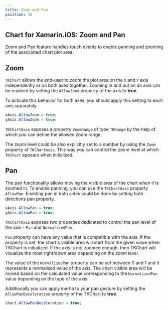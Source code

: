 ```yaml
---
title: Zoom and Pan
position: 16
---
```


## Chart for Xamarin.iOS: Zoom and Pan

Zoom and Pan feature handles touch events to enable panning and zooming of the associated chart plot area.

## Zoom

<code>TKChart</code> allows the end-user to zoom the plot area on the <code>X</code> and <code>Y</code> axis independently or on both axes together. Zooming in and out on an axis can be enabled by setting the <code>AllowZoom</code> property of the axis to **true**.

To activate this behavior for both axes, you should apply this setting to each axis separately.

```C#
xAxis.AllowZoom = true;
yAxis.AllowZoom = true;
```

<code>TKChartAxis</code> exposes a property <code>ZoomRange</code> of type <code>TKRange</code> by the help of which you can define the allowed zoom range.
 
The zoom level could be also explicitly set to a number by using the <code>Zoom</code> property of <code>TKChartAxis</code>. This way you can control the zoom level at which <code>TKChart</code> appears when initialized.

## Pan

The pan functionality allows moving the visible area of the chart when it is zoomed in. To enable panning, you can use the <code>TKChartAxis</code> property <code>AllowPan</code>. Enabling pan in both sides could be done by setting both directions pan property.
 
```C#
xAxis.AllowPan = true;
yAxis.AllowPan = true;
```

<code>TKChartAxis</code> exposes two properties dedicated to control the pan level of the axis - <code>Pan</code> and <code>NormalizedPan</code> .

<code>Pan</code> property can have any value that is compatible with the axis. If the property is set, the chart's visible area will start from the given value when TKChart is initialized. If the axis is not zoomed enough, then TKChart will visualize the most right/down area depending on the zoom level.

The value of the <code>NormalizedPan</code> property can be set between 0 and 1 and it represents a normalized value of the axis. The chart visible area will be moved based on the calculated value corresponding to the <code>NormalizedPan</code> value depending on the type of the axis.

Additionally you can apply inertia to your pan gesture by setting the <code>AllowPanDeceleration</code> property of the TKChart to **true**.

```C#
chart.AllowPanDeceleration = true;
```